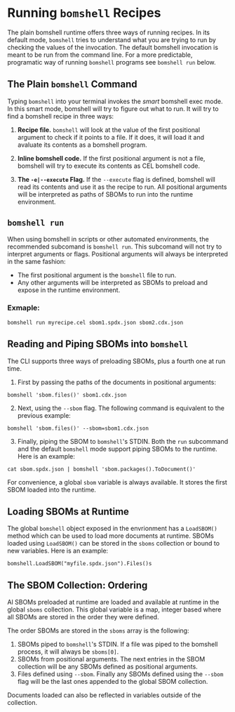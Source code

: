 # Running `bomshell` Recipes

The plain bomshell runtime offers three ways of running recipes. In its default
mode, `bomshell` tries to understand what you are trying to run by checking
the values of the invocation. The default bomshell invocation is meant to be run
from the command line. For a more predictable, programatic way of running `bomshell`
programs see `bomshell run` below.

## The Plain `bomshell` Command

Typing `bomshell` into your terminal invokes the _smart_ bomshell exec mode.
In this smart mode, bomshell will try to figure out what to run. It will try
to find a bomshell recipe in three ways:

1. __Recipe file.__ `bomshell` will look at the value of the first positional 
argument to check if it points to a file. If it does, it will load it and
avaluate its contents as a bomshell program.

1. __Inline bomshell code.__ If the first positional argument is not a file, 
bomshell will try to execute its contents as CEL bomshell code.

1. __The `-e|--execute` Flag.__ If the `--execute` flag is defined, bomshell will
read its contents and use it as the recipe to run. All positional arguments will
be interpreted as paths of SBOMs to run into the runtime environment.

## `bomshell run`

When using bomshell in scripts or other automated environments, the recommended
subcomand is `bomshell run`. This subcomand will not try to interpret arguments
or flags. Positional arguments will always be interpreted in the same fashion:

* The first positional argument is the `bomshell` file to run.
* Any other arguments will be interpreted as SBOMs to preload and expose in the
runtime environment.

### Exmaple:

```
bomshell run myrecipe.cel sbom1.spdx.json sbom2.cdx.json
```

## Reading and Piping SBOMs into `bomshell`

The CLI supports three ways of preloading SBOMs, plus a fourth one at run time.

1. First by passing the paths of the documents in positional arguments:

```
bomshell 'sbom.files()' sbom1.cdx.json
```

2. Next, using the `--sbom` flag. The following command is equivalent to the previous
example:

```
bomshell 'sbom.files()' --sbom=sbom1.cdx.json
```

3. Finally, piping the SBOM to `bomshell`'s STDIN. Both the `run` subcommand and
the default `bomshell` mode support piping SBOMs to the runtime. Here is an example:

```
cat sbom.spdx.json | bomshell 'sbom.packages().ToDocument()'
```

For convenience, a global `sbom` variable is always available. It stores the 
first SBOM loaded into the runtime.

## Loading SBOMs at Runtime

The global `bomshell` object exposed in the envrionment has a `LoadSBOM()` method
which can be used to load more documents at runtime. SBOMs loaded using `LoadSBOM()`
can be stored in the `sboms` collection or bound to new variables. Here is an example:

```
bomshell.LoadSBOM("myfile.spdx.json").Files()s
```

## The SBOM Collection: Ordering

Al SBOMs preloaded at runtime are loaded and available at runtime in the global
`sboms` collection. This global variable is a map, integer based where all SBOMs
are stored in the order they were defined.

The order SBOMs are stored in the `sboms` array is the following:

1. SBOMs piped to `bomshell`'s STDIN. If a file was piped to the bomshell process,
it will always be `sboms[0]`.
1. SBOMs from positional arguments. The next entries in the SBOM collection will
be any SBOMs defined as positional arguments.
1. Files defined using `--sbom`. Finally any SBOMs defined using the `--sbom` flag
will be the last ones appended to the global SBOM collection.

Documents loaded can also be reflected in variables outside of the collection.
